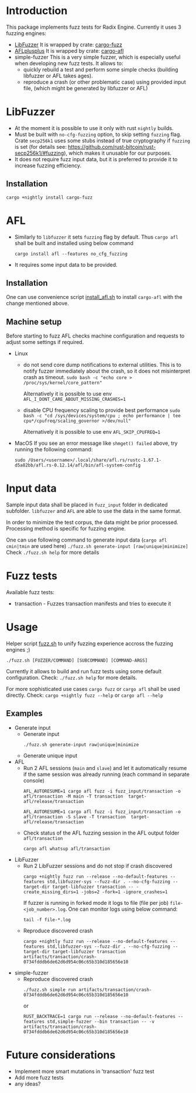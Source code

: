 # Introduction

This package implements fuzz tests for Radix Engine.
Currently it uses 3 fuzzing engines:
* [LibFuzzer](https://llvm.org/docs/LibFuzzer.html)
  It is wrapped by crate: [cargo-fuzz](https://docs.rs/crate/cargo-fuzz/0.11.2)
* [AFLplusplus](https://aflplus.plus/)
  It is wrapped by crate: [cargo-afl](https://docs.rs/afl/0.12.14/afl)
* simple-fuzzer
  This is a very simple fuzzer, which is especially useful when developing new fuzz tests.
  It allows to:
  - quickly rebuild a test and perform some simple checks (building libfuzzer or AFL takes ages).
  - reproduce a crash (or other problematic case) using provided input file,
    (which might be generated by libfuzzer or AFL)

# LibFuzzer
* At the moment it is possible to use it only with rust `nightly` builds.
* Must be built with `no-cfg-fuzzing` option, to skip setting `fuzzing` flag.
  Crate `secp256k1` uses some stubs instead of true cryptography if `fuzzing` is set
  (for details see: https://github.com/rust-bitcoin/rust-secp256k1/#fuzzing), which makes it unusable
  for our purposes.
* It does not require fuzz input data, but it is preferred to provide it to increase fuzzing efficiency.

## Installation
```
cargo +nightly install cargo-fuzz
```

# AFL
* Similarly to `libfuzzer` it sets `fuzzing` flag by default.
  Thus `cargo afl` shall be built and installed using below command
  ```
  cargo install afl --features no_cfg_fuzzing
  ```
* It requires some input data to be provided.

## Installation
One can use convenience script [install_afl.sh](./install_afl.sh) to install `cargo-afl` with the change mentioned above.

## Machine setup
Before starting to fuzz AFL checks machine configuration and requests to adjust some settings if required.
* Linux
  - do not send core dump notifications to external utilities.
    This is to notify fuzzer immediately about the crash, so it does not misinterpret crash as timeout.
    `sudo bash -c "echo core > /proc/sys/kernel/core_pattern"`

    Alternatively it is possible to use env `AFL_I_DONT_CARE_ABOUT_MISSING_CRASHES=1`
  - disable CPU frequency scaling to provide best performance
    `sudo bash -c "cd /sys/devices/system/cpu ; echo performance | tee cpu*/cpufreq/scaling_governor >/dev/null"`

    Alternatively it is possible to use env `AFL_SKIP_CPUFREQ=1`

* MacOS
  If you see an error message like `shmget() failed` above, try running the following command:
  ```
  sudo /Users/<username>/.local/share/afl.rs/rustc-1.67.1-d5a82bb/afl.rs-0.12.14/afl/bin/afl-system-config
  ```

# Input data
Sample input data shall be placed in `fuzz_input` folder in dedicated subfolder.
`libfuzzer` and `AFL` are able to use the data in the same format.

In order to minimize the test corpus, the data might be prior processed.
Processing method is specific for fuzzing engine.

One can use following command to generate input data (`cargo afl cmin|tmin` are used here)
`./fuzz.sh generate-input [raw|unique|minimize]`
Check `./fuzz.sh help` for more details

# Fuzz tests
Available fuzz tests:
* transaction - Fuzzes transaction manifests and tries to execute it

# Usage

Helper script [fuzz.sh](./fuzz.sh) to unify fuzzing experience accross the fuzzing engines ;)

`./fuzz.sh [FUZZER/COMMAND] [SUBCOMMAND] [COMMAND-ARGS]`

Currently it allows to build and run fuzz tests using some default configuration.
Check: `./fuzz.sh help` for more details.

For more sophisticated use cases `cargo fuzz` or `cargo afl` shall be used directly.
Check:
`cargo +nightly fuzz --help`
or
`cargo afl --help`

## Examples
* Generate input
  - Generate input
    ```
    ./fuzz.sh generate-input raw|unique|minimize
    ```
  - Generate unique input
* AFL
  - Run 2 AFL sessions (`main` and `slave`) and let it automatically resume if the same session was already running
    (each command in separate console)
    ```
    AFL_AUTORESUME=1 cargo afl fuzz -i fuzz_input/transaction -o afl/transaction -M main -T transaction  target-afl/release/transaction
    ```
    ```
    AFL_AUTORESUME=1 cargo afl fuzz -i fuzz_input/transaction -o afl/transaction -S slave -T transaction  target-afl/release/transaction
    ```
  - Check status of the AFL fuzzing session in the AFL output folder `afl/transaction`
    ```
    cargo afl whatsup afl/transaction
    ```
* LibFuzzer
  - Run 2 LibFuzzer sessions and do not stop if crash discovered
    ```
    cargo +nightly fuzz run --release --no-default-features --features std,libfuzzer-sys --fuzz-dir . --no-cfg-fuzzing --target-dir target-libfuzzer transaction -- -create_missing_dirs=1 -jobs=2 -fork=1 -ignore_crashes=1
    ```
    If fuzzer is running in forked mode it logs to file (file per job) `file-<job_number>.log`.
    One can monitor logs using below command:
    ```
    tail -f file-*.log
    ```
  - Reproduce discovered crash
    ```
    cargo +nightly fuzz run --release --no-default-features --features std,libfuzzer-sys --fuzz-dir . --no-cfg-fuzzing --target-dir target-libfuzzer transaction artifacts/transaction/crash-0734fdddb6de62d6d954c06c65b310d185656e10
    ```
* simple-fuzzer
  - Reproduce discovered crash
    ```
    ./fuzz.sh simple run artifacts/transaction/crash-0734fdddb6de62d6d954c06c65b310d185656e10
    ```
    or
    ```
    RUST_BACKTRACE=1 cargo run --release --no-default-features --features std,simple-fuzzer --bin transaction -- -v artifacts/transaction/crash-0734fdddb6de62d6d954c06c65b310d185656e10
    ```

# Future considerations
- Implement more smart mutations in 'transaction' fuzz test
- Add more fuzz tests
- any ideas?
